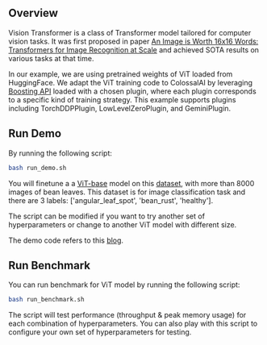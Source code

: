 ## Overview

Vision Transformer is a class of Transformer model tailored for computer vision tasks. It was first proposed in paper [An Image is Worth 16x16 Words: Transformers for Image Recognition at Scale](https://arxiv.org/abs/2010.11929) and achieved SOTA results on various tasks at that time.

In our example, we are using pretrained weights of ViT loaded from HuggingFace.
We adapt the ViT training code to ColossalAI by leveraging [Boosting API](https://colossalai.org/docs/basics/booster_api) loaded with a chosen plugin, where each plugin corresponds to a specific kind of training strategy. This example supports plugins including TorchDDPPlugin, LowLevelZeroPlugin, and GeminiPlugin.

## Run Demo

By running the following script:
```bash
bash run_demo.sh
```
You will finetune a a [ViT-base](https://huggingface.co/google/vit-base-patch16-224) model on this [dataset](https://huggingface.co/datasets/beans), with more than 8000 images of bean leaves. This dataset is for image classification task and there are 3 labels: ['angular_leaf_spot', 'bean_rust', 'healthy'].

The script can be modified if you want to try another set of hyperparameters or change to another ViT model with different size.

The demo code refers to this [blog](https://huggingface.co/blog/fine-tune-vit).



## Run Benchmark

You can run benchmark for ViT model by running the following script:
```bash
bash run_benchmark.sh
```
The script will test performance (throughput & peak memory usage) for each combination of hyperparameters. You can also play with this script to configure your own set of hyperparameters for testing.